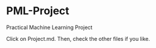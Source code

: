 # PML-Project
Practical Machine Learning Project

Click on Project.md. Then, check the other files if you like.
